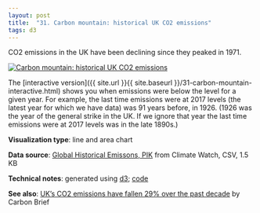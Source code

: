 ```yaml
---
layout: post
title:  "31. Carbon mountain: historical UK CO2 emissions"
tags: d3
---
```


CO2 emissions in the UK have been declining since they peaked in 1971.

<a href="{{ site.url }}{{ site.baseurl }}/31-carbon-mountain-interactive.html"><img src="{{ site.url }}{{ site.baseurl }}/assets/img/31-carbon-mountain.svg" alt="Carbon mountain: historical UK CO2 emissions"/></a>

The [interactive version]({{ site.url }}{{ site.baseurl }}/31-carbon-mountain-interactive.html) shows you when emissions were below the level for a given year. For example, the last time emissions were at 2017 levels (the latest year for which we have data) was 91 years before, in 1926. (1926 was the year of the general strike in the UK. If we ignore that year the last time emissions were at 2017 levels was in the late 1890s.)

**Visualization type**: line and area chart

**Data source**: [Global Historical Emissons, PIK](https://www.climatewatchdata.org/ghg-emissions?regions=GBR&sectors=total-excluding-lulucf&source=PIK) from Climate Watch, CSV, 1.5 KB

**Technical notes**: generated using [d3](https://d3js.org/); [code](https://github.com/tomwhite/datavision-code/tree/master/31-carbon-mountain)

**See also**: [UK’s CO2 emissions have fallen 29% over the past decade](https://www.carbonbrief.org/analysis-uks-co2-emissions-have-fallen-29-per-cent-over-the-past-decade) by Carbon Brief